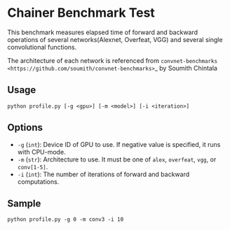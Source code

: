 # Chainer Benchmark Test 

This benchmark measures elapsed time of forward and backward
operations of several networks(Alexnet, Overfeat, VGG)
and several single convolutional functions.

The architecture of each network is referenced from
`convnet-benchmarks <https://github.com/soumith/convnet-benchmarks>`_ by Soumith Chintala

## Usage

```
python profile.py [-g <gpu>] [-m <model>] [-i <iteration>]
```

## Options

* `-g` (`int`): Device ID of GPU to use. If negative value is specified, it runs with CPU-mode.
* `-m` (`str`): Architecture to use. It must be one of `alex`, `overfeat`, `vgg`, or `conv[1-5]`.
* `-i` (`int`): The number of iterations of forward and backward computations.

## Sample

```
python profile.py -g 0 -m conv3 -i 10
```
